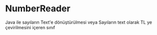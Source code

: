 # NumberReader
Java ile sayıların Text'e dönüştürülmesi veya Sayıların text olarak TL ye çevirilmesini içeren sınıf
